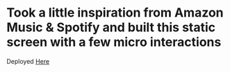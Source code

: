 # Took a little inspiration from Amazon Music & Spotify and built this static screen with a few micro interactions

Deployed [Here](https://roderick0411.github.io/Music-Streaming-App-Screen/)
